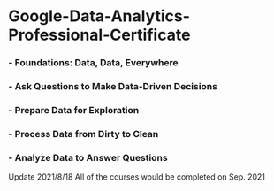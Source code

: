 # Google-Data-Analytics-Professional-Certificate

   ### - Foundations: Data, Data, Everywhere 
   ### - Ask Questions to Make Data-Driven Decisions 
   ### - Prepare Data for Exploration 
   ### - Process Data from Dirty to Clean
   ### - Analyze Data to Answer Questions
   
   Update 2021/8/18
All of the courses would be completed on Sep. 2021
